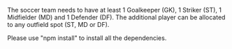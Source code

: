 The soccer team needs to have at least 1 Goalkeeper (GK), 1 Striker (ST), 1 Midfielder (MD) and 1 Defender (DF). The additional player can be allocated to any outfield spot (ST, MD or DF).

Please use "npm install" to install all the dependencies.